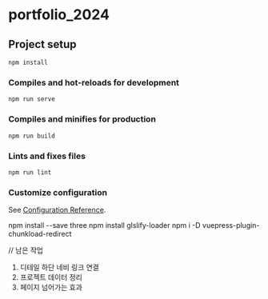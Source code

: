 # portfolio_2024

## Project setup
```
npm install
```

### Compiles and hot-reloads for development
```
npm run serve
```

### Compiles and minifies for production
```
npm run build
```

### Lints and fixes files
```
npm run lint
```

### Customize configuration
See [Configuration Reference](https://cli.vuejs.org/config/).

npm install --save three
npm install glslify-loader
npm i -D vuepress-plugin-chunkload-redirect

// 남은 작업
1. 디테일 하단 네비 링크 연결
2. 프로젝트 데이터 정리
3. 페이지 넘어가는 효과